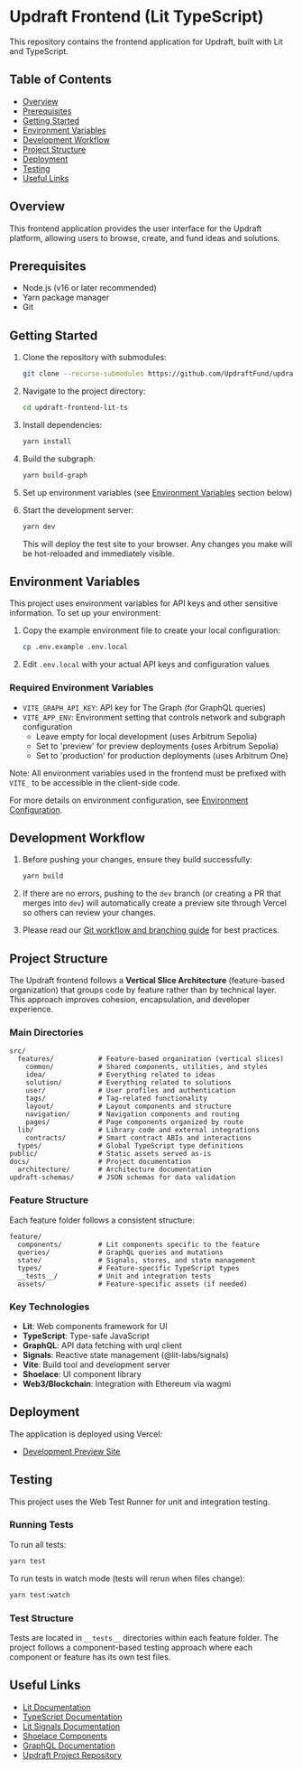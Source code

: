 # Updraft Frontend (Lit TypeScript)

This repository contains the frontend application for Updraft, built with Lit and TypeScript.

## Table of Contents

- [Overview](#overview)
- [Prerequisites](#prerequisites)
- [Getting Started](#getting-started)
- [Environment Variables](#environment-variables)
- [Development Workflow](#development-workflow)
- [Project Structure](#project-structure)
- [Deployment](#deployment)
- [Testing](#testing)
- [Useful Links](#useful-links)

## Overview

This frontend application provides the user interface for the Updraft platform, allowing users to browse, create, and
fund ideas and solutions.

## Prerequisites

- Node.js (v16 or later recommended)
- Yarn package manager
- Git

## Getting Started

1. Clone the repository with submodules:
   ```bash
   git clone --recurse-submodules https://github.com/UpdraftFund/updraft-frontend-lit-ts
   ```

2. Navigate to the project directory:
   ```bash
   cd updraft-frontend-lit-ts
   ```

3. Install dependencies:
   ```bash
   yarn install
   ```

4. Build the subgraph:
   ```bash
   yarn build-graph
   ```

5. Set up environment variables (see [Environment Variables](#environment-variables) section below)

6. Start the development server:
   ```bash
   yarn dev
   ```
   This will deploy the test site to your browser. Any changes you make will be hot-reloaded and immediately visible.

## Environment Variables

This project uses environment variables for API keys and other sensitive information. To set up your environment:

1. Copy the example environment file to create your local configuration:
   ```bash
   cp .env.example .env.local
   ```

2. Edit `.env.local` with your actual API keys and configuration values

### Required Environment Variables

- `VITE_GRAPH_API_KEY`: API key for The Graph (for GraphQL queries)
- `VITE_APP_ENV`: Environment setting that controls network and subgraph configuration
    - Leave empty for local development (uses Arbitrum Sepolia)
    - Set to 'preview' for preview deployments (uses Arbitrum Sepolia)
    - Set to 'production' for production deployments (uses Arbitrum One)

Note: All environment variables used in the frontend must be prefixed with `VITE_` to be accessible in the client-side
code.

For more details on environment configuration, see [Environment Configuration](src/features/common/utils/README.md).

## Development Workflow

1. Before pushing your changes, ensure they build successfully:
   ```bash
   yarn build
   ```

2. If there are no errors, pushing to the `dev` branch (or creating a PR that merges into `dev`) will automatically
   create a preview site through Vercel so others can review your changes.

3. Please read
   our [Git workflow and branching guide](https://github.com/UpdraftFund/.github?tab=readme-ov-file#git-workflow-and-branching-guide)
   for best practices.

## Project Structure

The Updraft frontend follows a **Vertical Slice Architecture** (feature-based organization) that groups code by feature
rather than by technical layer. This approach improves cohesion, encapsulation, and developer experience.

### Main Directories

```
src/
  features/           # Feature-based organization (vertical slices)
    common/           # Shared components, utilities, and styles
    idea/             # Everything related to ideas
    solution/         # Everything related to solutions
    user/             # User profiles and authentication
    tags/             # Tag-related functionality
    layout/           # Layout components and structure
    navigation/       # Navigation components and routing
    pages/            # Page components organized by route
  lib/                # Library code and external integrations
    contracts/        # Smart contract ABIs and interactions
  types/              # Global TypeScript type definitions
public/               # Static assets served as-is
docs/                 # Project documentation
  architecture/       # Architecture documentation
updraft-schemas/      # JSON schemas for data validation
```

### Feature Structure

Each feature folder follows a consistent structure:

```
feature/
  components/         # Lit components specific to the feature
  queries/            # GraphQL queries and mutations
  state/              # Signals, stores, and state management
  types/              # Feature-specific TypeScript types
  __tests__/          # Unit and integration tests
  assets/             # Feature-specific assets (if needed)
```

### Key Technologies

- **Lit**: Web components framework for UI
- **TypeScript**: Type-safe JavaScript
- **GraphQL**: API data fetching with urql client
- **Signals**: Reactive state management (@lit-labs/signals)
- **Vite**: Build tool and development server
- **Shoelace**: UI component library
- **Web3/Blockchain**: Integration with Ethereum via wagmi

## Deployment

The application is deployed using Vercel:

- [Development Preview Site](https://updraft-lit.vercel.app/)

## Testing

This project uses the Web Test Runner for unit and integration testing.

### Running Tests

To run all tests:

```bash
yarn test
```

To run tests in watch mode (tests will rerun when files change):

```bash
yarn test:watch
```

### Test Structure

Tests are located in `__tests__` directories within each feature folder. The project follows a component-based testing
approach where each component or feature has its own test files.

## Useful Links

- [Lit Documentation](https://lit.dev/docs/)
- [TypeScript Documentation](https://www.typescriptlang.org/docs/)
- [Lit Signals Documentation](https://lit.dev/docs/libraries/signals/)
- [Shoelace Components](https://shoelace.style/components/button)
- [GraphQL Documentation](https://graphql.org/learn/)
- [Updraft Project Repository](https://github.com/UpdraftFund)
